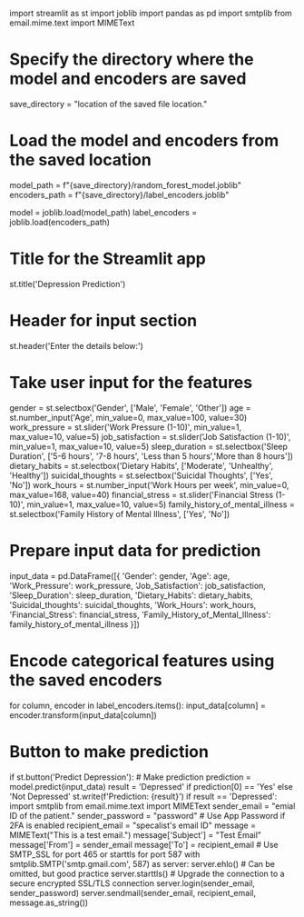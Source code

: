 import streamlit as st
import joblib
import pandas as pd
import smtplib
from email.mime.text import MIMEText
# Specify the directory where the model and encoders are saved
save_directory = "location of the saved file location."

# Load the model and encoders from the saved location
model_path = f"{save_directory}/random_forest_model.joblib"
encoders_path = f"{save_directory}/label_encoders.joblib"

model = joblib.load(model_path)
label_encoders = joblib.load(encoders_path)

# Title for the Streamlit app
st.title('Depression Prediction')

# Header for input section
st.header('Enter the details below:')

# Take user input for the features
gender = st.selectbox('Gender', ['Male', 'Female', 'Other'])
age = st.number_input('Age', min_value=0, max_value=100, value=30)
work_pressure = st.slider('Work Pressure (1-10)', min_value=1, max_value=10, value=5)
job_satisfaction = st.slider('Job Satisfaction (1-10)', min_value=1, max_value=10, value=5)
sleep_duration = st.selectbox('Sleep Duration', ['5-6 hours', '7-8 hours', 'Less than 5 hours','More than 8 hours'])
dietary_habits = st.selectbox('Dietary Habits', ['Moderate', 'Unhealthy', 'Healthy'])
suicidal_thoughts = st.selectbox('Suicidal Thoughts', ['Yes', 'No'])
work_hours = st.number_input('Work Hours per week', min_value=0, max_value=168, value=40)
financial_stress = st.slider('Financial Stress (1-10)', min_value=1, max_value=10, value=5)
family_history_of_mental_illness = st.selectbox('Family History of Mental Illness', ['Yes', 'No'])

# Prepare input data for prediction
input_data = pd.DataFrame([{
    'Gender': gender,
    'Age': age,
    'Work_Pressure': work_pressure,
    'Job_Satisfaction': job_satisfaction,
    'Sleep_Duration': sleep_duration,
    'Dietary_Habits': dietary_habits,
    'Suicidal_thoughts': suicidal_thoughts,
    'Work_Hours': work_hours,
    'Financial_Stress': financial_stress,
    'Family_History_of_Mental_Illness': family_history_of_mental_illness
}])

# Encode categorical features using the saved encoders
for column, encoder in label_encoders.items():
    input_data[column] = encoder.transform(input_data[column])

# Button to make prediction
if st.button('Predict Depression'):
    # Make prediction
    prediction = model.predict(input_data)
    result = 'Depressed' if prediction[0] == 'Yes' else 'Not Depressed'
    st.write(f'Prediction: {result}')
    if result == 'Depressed':
        import smtplib
        from email.mime.text import MIMEText
        sender_email = "emial ID of the patient."
        sender_password = "password"  # Use App Password if 2FA is enabled
        recipient_email = "specalist's email ID"
        message = MIMEText("This is a test email.")
        message['Subject'] = "Test Email"
        message['From'] = sender_email
        message['To'] = recipient_email
        # Use SMTP_SSL for port 465 or starttls for port 587
        with smtplib.SMTP('smtp.gmail.com', 587) as server:
            server.ehlo()  # Can be omitted, but good practice
            server.starttls()  # Upgrade the connection to a secure encrypted SSL/TLS connection
            server.login(sender_email, sender_password)
            server.sendmail(sender_email, recipient_email, message.as_string())
